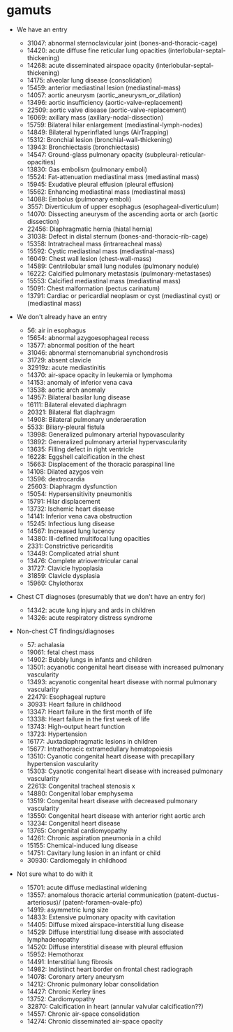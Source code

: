 # gamuts

- We have an entry
  - 31047: abnormal sternoclavicular joint (bones-and-thoracic-cage)
  - 14420: acute diffuse fine reticular lung opacities (interlobular-septal-thickening)
  - 14268: acute disseminated airspace opacity (interlobular-septal-thickening)
  - 14175: alveolar lung disease (consolidation)
  - 15459: anterior mediastinal lesion (mediastinal-mass)
  - 14057: aortic aneurysm (aortic_aneurysm_or_dilation)
  - 13496: aortic insufficiency (aortic-valve-replacement)
  - 22509: aortic valve disease (aortic-valve-replacement)
  - 16069: axillary mass (axillary-nodal-dissection)
  - 15759: Bilateral hilar enlargement
  (mediastinal-lymph-nodes)
  - 14849: Bilateral hyperinflated lungs
  (AirTrapping)
  - 15312: Bronchial lesion
  (bronchial-wall-thickening)
  - 13943: Bronchiectasis
  (bronchiectasis)
  - 14547: Ground-glass pulmonary opacity
  (subpleural-reticular-opacities)
  - 13830: Gas embolism
  (pulmonary emboli)
  - 15524: Fat-attenuation mediastinal mass
  (mediastinal mass)
  - 15945: Exudative pleural effusion
  (pleural effusion)
  - 15562: Enhancing mediastinal mass
  (mediastinal mass)
  - 14088: Embolus
  (pulmonary emboli)
  - 3557: Diverticulum of upper esophagus
  (esophageal-diverticulum)
  - 14070: Dissecting aneurysm of the ascending aorta or arch
  (aortic dissection)
  - 22456: Diaphragmatic hernia
  (hiatal hernia)
  - 31038: Defect in distal sternum
  (bones-and-thoracic-rib-cage)
  - 15358: Intratracheal mass
  (intrareacheal mass)
  - 15592: Cystic mediastinal mass
  (mediastinal-mass)
  - 16049: Chest wall lesion
  (chest-wall-mass)
  - 14589: Centrilobular small lung nodules
  (pulmonary nodule)
  - 16222: Calcified pulmonary metastasis
  (pulmonary-metastases)
  - 15553: Calcified mediastinal mass
  (mediastinal mass)
  - 15091: Chest malformation
  (pectus carinatum)
  - 13791: Cardiac or pericardial neoplasm or cyst
  (mediastinal cyst) or (mediastinal mass)

- We don't already have an entry
  - 56: air in esophagus
  - 15654: abnormal azygoesophageal recess
  - 13577: abnormal position of the heart
  - 31046: abnormal sternomanubrial synchondrosis
  - 31729: absent clavicle
  - 32919z: acute mediastinitis
  - 14370: air-space opacity in leukemia or lymphoma
  - 14153: anomaly of inferior vena cava
  - 13538: aortic arch anomaly
  - 14957: Bilateral basilar lung disease
  - 16111: Bilateral elevated diaphragm
  - 20321: Bilateral flat diaphragm
  - 14908: Bilateral pulmonary underaeration
  - 5533: Biliary-pleural fistula
  - 13998: Generalized pulmonary arterial hypovascularity
  - 13892: Generalized pulmonary arterial hypervascularity
  - 13635: Filling defect in right ventricle
  - 16228: Eggshell calcification in the chest
  - 15663: Displacement of the thoracic paraspinal line
  - 14108: Dilated azygos vein
  - 13596: dextrocardia
  - 25603: Diaphragm dysfunction
  - 15054: Hypersensitivity pneumonitis
  - 15791: Hilar displacement
  - 13732: Ischemic heart disease
  - 14141: Inferior vena cava obstruction
  - 15245: Infectious lung disease
  - 14567: Increased lung lucency
  - 14380: Ill-defined multifocal lung opacities
  - 2331: Constrictive pericarditis
  - 13449: Complicated atrial shunt
  - 13476: Complete atrioventricular canal
  - 31727: Clavicle hypoplasia
  - 31859: Clavicle dysplasia
  - 15960: Chylothorax

- Chest CT diagnoses (presumably that we don't have an entry for)
  - 14342: acute lung injury and ards in children
  - 14326: acute respiratory distress syndrome

- Non-chest CT findings/diagnoses
  - 57: achalasia
  - 19061: fetal chest mass
  - 14902: Bubbly lungs in infants and children
  - 13501: acyanotic congenital heart disease with increased pulmonary vascularity
  - 13493: acyanotic congenital heart disease with normal pulmonary vascularity
  - 22479: Esophageal rupture
  - 30931: Heart failure in childhood
  - 13347: Heart failure in the first month of life
  - 13338: Heart failure in the first week of life
  - 13743: High-output heart function
  - 13723: Hypertension
  - 16177: Juxtadiaphragmatic lesions in children
  - 15677: Intrathoracic extramedullary hematopoiesis
  - 13510: Cyanotic congenital heart disease with precapillary hypertension vascularity
  - 15303: Cyanotic congenital heart disease with increased pulmonary vascularity
  - 22613: Congenital tracheal stenosis x
  - 14880: Congenital lobar emphysema
  - 13519: Congenital heart disease with decreased pulmonary vascularity
  - 13550: Congenital heart disease with anterior right aortic arch
  - 13234: Congenital heart disease
  - 13765: Congenital cardiomyopathy
  - 14261: Chronic aspiration pneumonia in a child
  - 15155: Chemical-induced lung disease
  - 14751: Cavitary lung lesion in an infant or child
  - 30930: Cardiomegaly in childhood

- Not sure what to do with it
  - 15701: acute diffuse mediastinal widening
  - 13557: anomalous thoracic arterial communication (patent-ductus-arteriosus)/ (patent-foramen-ovale-pfo)
  - 14919: asymmetric lung size
  - 14833: Extensive pulmonary opacity with cavitation
  - 14405: Diffuse mixed airspace-interstitial lung disease
  - 14529: Diffuse interstitial lung disease with associated lymphadenopathy
  - 14520: Diffuse interstitial disease with pleural effusion
  - 15952:  Hemothorax
  - 14491: Interstitial lung fibrosis
  - 14982: Indistinct heart border on frontal chest radiograph
  - 14078: Coronary artery aneurysm
  - 14212: Chronic pulmonary lobar consolidation
  - 14427: Chronic Kerley lines
  - 13752: Cardiomyopathy
  - 32870: Calcification in heart (annular valvular calcification??)
  - 14557: Chronic air-space consolidation
  - 14274: Chronic disseminated air-space opacity